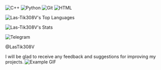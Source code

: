 ![C++](https://img.shields.io/badge/c++-%2300599C.svg?style=for-the-badge&logo=c%2B%2B&logoColor=white)
![Python](https://img.shields.io/badge/python-%233776AB.svg?style=for-the-badge&logo=python&logoColor=white)
![Git](https://img.shields.io/badge/git-%23007ACC.svg?style=for-the-badge&logo=git&logoColor=white)
![HTML](https://img.shields.io/badge/html-%23007ACC.svg?style=for-the-badge&logo=html5&logoColor=white)


![Las-Tik308V's Top Languages](https://github-readme-stats.vercel.app/api/top-langs/?username=Las-Tik308V&theme=cobalt&show_icons=true&hide_border=true&layout=compact)

![Las-Tik308V's Stats](https://github-readme-stats.vercel.app/api?username=Las-Tik308V&theme=cobalt&show_icons=true&hide_border=true&count_private=true)

![Telegram](https://img.shields.io/badge/Telegram-2CA5E0?style=flat-square&logo=telegram&logoColor=white&height=30)

@LasTik308V

I will be glad to receive any feedback and suggestions for improving my projects.
![Example GIF](https://www.google.com/url?sa=i&url=https%3A%2F%2Fru.pinterest.com%2Fpin%2F710513278691217240%2F&psig=AOvVaw1DRhlvjVcicM7apb5wrI9F&ust=1743421766571000&source=images&cd=vfe&opi=89978449&ved=2ahUKEwjQ7f6p3rGMAxUuDhAIHcH4DWcQjRx6BAgAEBk)
